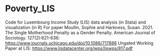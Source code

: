 # Poverty_LIS
Code for Luxembourg Income Study (LIS) data analysis (in Stata) and visualization (in R) 
For paper Moullin, Sophie and Harkness, Susan. 2021. The Single Motherhood Penalty as a Gender Penalty. American Journal of Sociology. 127(2):621-636: https://www.journals.uchicago.edu/doi/10.1086/717886 
Ungated Working Paper at LIS: https://www.lisdatacenter.org/wps/liswps/817.pdf
